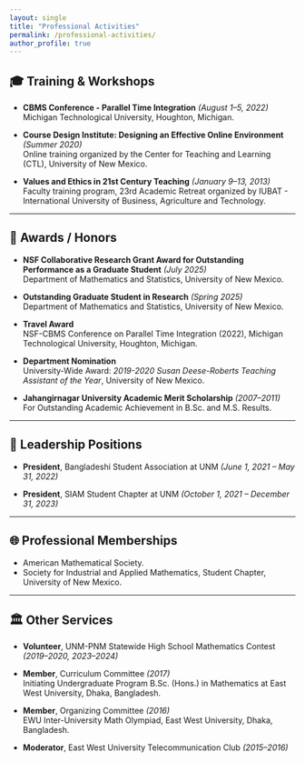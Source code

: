 ```yaml
---
layout: single
title: "Professional Activities"
permalink: /professional-activities/
author_profile: true
---
```


## 🎓 Training & Workshops

- **CBMS Conference - Parallel Time Integration** *(August 1–5, 2022)*  
  Michigan Technological University, Houghton, Michigan.

- **Course Design Institute: Designing an Effective Online Environment** *(Summer 2020)*  
  Online training organized by the Center for Teaching and Learning (CTL), University of New Mexico.

- **Values and Ethics in 21st Century Teaching** *(January 9–13, 2013)*  
  Faculty training program, 23rd Academic Retreat organized by IUBAT - International University of Business, Agriculture and Technology.

---

## 🏅 Awards / Honors

- **NSF Collaborative Research Grant Award for Outstanding Performance as a Graduate Student** *(July 2025)*  
  Department of Mathematics and Statistics, University of New Mexico.

- **Outstanding Graduate Student in Research** *(Spring 2025)*  
  Department of Mathematics and Statistics, University of New Mexico.

- **Travel Award**  
  NSF-CBMS Conference on Parallel Time Integration (2022), Michigan Technological University, Houghton, Michigan.

- **Department Nomination**  
  University-Wide Award: *2019-2020 Susan Deese-Roberts Teaching Assistant of the Year*, University of New Mexico.

- **Jahangirnagar University Academic Merit Scholarship** *(2007–2011)*  
  For Outstanding Academic Achievement in B.Sc. and M.S. Results.

---

## 🤝 Leadership Positions

- **President**, Bangladeshi Student Association at UNM *(June 1, 2021 – May 31, 2022)*

- **President**, SIAM Student Chapter at UNM *(October 1, 2021 – December 31, 2023)*

---

## 🌐 Professional Memberships

- American Mathematical Society.
- Society for Industrial and Applied Mathematics, Student Chapter, University of New Mexico.

---

## 🏛️ Other Services

- **Volunteer**, UNM-PNM Statewide High School Mathematics Contest *(2019–2020, 2023–2024)*

- **Member**, Curriculum Committee *(2017)*  
  Initiating Undergraduate Program B.Sc. (Hons.) in Mathematics at East West University, Dhaka, Bangladesh.

- **Member**, Organizing Committee *(2016)*  
  EWU Inter-University Math Olympiad, East West University, Dhaka, Bangladesh.

- **Moderator**, East West University Telecommunication Club *(2015–2016)*

